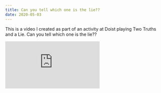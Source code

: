 ```yaml
---
title: Can you tell which one is the lie??
date: 2020-05-03
---
```


This is a video I created as part of an activity at Doist playing Two Truths and a Lie. Can you tell which one is the lie??

<iframe src="https://www.youtube.com/embed/7IFDdhe-JBg" frameborder="0" allow="accelerometer; autoplay; encrypted-media; gyroscope; picture-in-picture" allowfullscreen></iframe>
